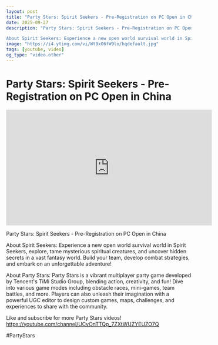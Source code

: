 ```yaml
---
layout: post
title: "Party Stars: Spirit Seekers - Pre-Registration on PC Open in China"
date: 2025-09-27
description: "Party Stars: Spirit Seekers - Pre-Registration on PC Open in China

About Spirit Seekers: Experience a new open world survival world in Spirit Seekers, ..."
image: "https://i4.ytimg.com/vi/Wt9xO6fW9lo/hqdefault.jpg"
tags: [youtube, video]
og_type: "video.other"
---
```


<script type="application/ld+json">
{
  "@context": "http://schema.org",
  "@type": "VideoObject",
  "name": "Party Stars: Spirit Seekers - Pre-Registration on PC Open in China",
  "description": "Party Stars: Spirit Seekers - Pre-Registration on PC Open in China\n\nAbout Spirit Seekers: Experience a new open world survival world in Spirit Seekers, explore, tame mysterious spiritual creatures, and uncover hidden secrets in a vast fantasy world. Build your team, develop combat strategies, and embark on an unforgettable adventure!\n\nAbout Party Stars: Party Stars is a vibrant multiplayer party game developed by Tencent's TiMi Studio Group, blending action, creativity, and fun! Dive into various game modes including obstacle races, mini-games, team battles, and more. Players can also unleash their imagination with a powerful UGC editor to design custom games, maps, challenges, and experiences to share with the community.\n\nLike and subscribe for more Party Stars videos! https://youtube.com/channel/UCvOnTTQp_7ZXtWUZYEUZO7Q\n\n#PartyStars",
  "thumbnailUrl": "https://i4.ytimg.com/vi/Wt9xO6fW9lo/hqdefault.jpg",
  "uploadDate": "2025-09-27T03:02:59",
  "embedUrl": "https://www.youtube.com/embed/Wt9xO6fW9lo",
  "publisher": {
    "@type": "Person",
    "name": "Celo Zaga"
  },
  "mainEntityOfPage": {
    "@type": "WebPage",
    "@id": "https://celozaga.github.io/2025/09/27/party-stars:-spirit-seekers---pre-registration-on-pc-open-in-china-Wt9xO6fW9lo.html"
  },
  "duration": "PT0M0S"
}
</script>

<script type="application/ld+json">
{
  "@context": "http://schema.org",
  "@type": "BlogPosting",
  "headline": "Party Stars: Spirit Seekers - Pre-Registration on PC Open in China",
  "image": "https://i4.ytimg.com/vi/Wt9xO6fW9lo/hqdefault.jpg",
  "publisher": {
    "@type": "Person",
    "name": "Celo Zaga"
  },
  "url": "https://celozaga.github.io/2025/09/27/party-stars:-spirit-seekers---pre-registration-on-pc-open-in-china-Wt9xO6fW9lo.html",
  "datePublished": "2025-09-27T03:02:59",
  "dateCreated": "2025-09-27T03:02:59",
  "dateModified": "2025-09-27T03:02:59",
  "description": "Party Stars: Spirit Seekers - Pre-Registration on PC Open in China\n\nAbout Spirit Seekers: Experience a new open world survival world in Spirit Seekers, ...",
  "author": {
    "@type": "Person",
    "name": "Celo Zaga"
  },
  "mainEntityOfPage": {
    "@type": "WebPage",
    "@id": "https://celozaga.github.io/2025/09/27/party-stars:-spirit-seekers---pre-registration-on-pc-open-in-china-Wt9xO6fW9lo.html"
  }
}
</script>

<h1 class="youtube-post-title">Party Stars: Spirit Seekers - Pre-Registration on PC Open in China</h1>

<iframe width="560" height="315" src="https://www.youtube.com/embed/Wt9xO6fW9lo" class="youtube-post-embed" frameborder="0" allowfullscreen></iframe>

<p class="youtube-post-description">Party Stars: Spirit Seekers - Pre-Registration on PC Open in China

About Spirit Seekers: Experience a new open world survival world in Spirit Seekers, explore, tame mysterious spiritual creatures, and uncover hidden secrets in a vast fantasy world. Build your team, develop combat strategies, and embark on an unforgettable adventure!

About Party Stars: Party Stars is a vibrant multiplayer party game developed by Tencent's TiMi Studio Group, blending action, creativity, and fun! Dive into various game modes including obstacle races, mini-games, team battles, and more. Players can also unleash their imagination with a powerful UGC editor to design custom games, maps, challenges, and experiences to share with the community.

Like and subscribe for more Party Stars videos! https://youtube.com/channel/UCvOnTTQp_7ZXtWUZYEUZO7Q

#PartyStars</p>
